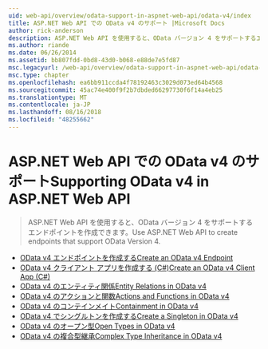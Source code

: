 ```yaml
---
uid: web-api/overview/odata-support-in-aspnet-web-api/odata-v4/index
title: ASP.NET Web API での OData v4 のサポート |Microsoft Docs
author: rick-anderson
description: ASP.NET Web API を使用すると、OData バージョン 4 をサポートするエンドポイントを作成できます。
ms.author: riande
ms.date: 06/26/2014
ms.assetid: bb807fdd-0bd8-43d0-b068-e88de7e5fd87
msc.legacyurl: /web-api/overview/odata-support-in-aspnet-web-api/odata-v4
msc.type: chapter
ms.openlocfilehash: ea6bb911ccda4f78192463c3029d073ed64b4568
ms.sourcegitcommit: 45ac74e400f9f2b7dbded66297730f6f14a4eb25
ms.translationtype: MT
ms.contentlocale: ja-JP
ms.lasthandoff: 08/16/2018
ms.locfileid: "48255662"
---
```

<a name="supporting-odata-v4-in-aspnet-web-api"></a><span data-ttu-id="7d1f8-103">ASP.NET Web API での OData v4 のサポート</span><span class="sxs-lookup"><span data-stu-id="7d1f8-103">Supporting OData v4 in ASP.NET Web API</span></span>
====================
> <span data-ttu-id="7d1f8-104">ASP.NET Web API を使用すると、OData バージョン 4 をサポートするエンドポイントを作成できます。</span><span class="sxs-lookup"><span data-stu-id="7d1f8-104">Use ASP.NET Web API to create endpoints that support OData Version 4.</span></span>


- [<span data-ttu-id="7d1f8-105">OData v4 エンドポイントを作成する</span><span class="sxs-lookup"><span data-stu-id="7d1f8-105">Create an OData v4 Endpoint</span></span>](create-an-odata-v4-endpoint.md)
- [<span data-ttu-id="7d1f8-106">OData v4 クライアント アプリを作成する (C#)</span><span class="sxs-lookup"><span data-stu-id="7d1f8-106">Create an OData v4 Client App (C#)</span></span>](create-an-odata-v4-client-app.md)
- [<span data-ttu-id="7d1f8-107">OData v4 のエンティティ関係</span><span class="sxs-lookup"><span data-stu-id="7d1f8-107">Entity Relations in OData v4</span></span>](entity-relations-in-odata-v4.md)
- [<span data-ttu-id="7d1f8-108">OData v4 のアクションと関数</span><span class="sxs-lookup"><span data-stu-id="7d1f8-108">Actions and Functions in OData v4</span></span>](odata-actions-and-functions.md)
- [<span data-ttu-id="7d1f8-109">OData v4 のコンテインメイト</span><span class="sxs-lookup"><span data-stu-id="7d1f8-109">Containment in OData v4</span></span>](odata-containment-in-web-api-22.md)
- [<span data-ttu-id="7d1f8-110">OData v4 でシングルトンを作成する</span><span class="sxs-lookup"><span data-stu-id="7d1f8-110">Create a Singleton in OData v4</span></span>](using-a-singleton-in-an-odata-endpoint-in-web-api-22.md)
- [<span data-ttu-id="7d1f8-111">OData v4 のオープン型</span><span class="sxs-lookup"><span data-stu-id="7d1f8-111">Open Types in OData v4</span></span>](use-open-types-in-odata-v4.md)
- [<span data-ttu-id="7d1f8-112">OData v4 の複合型継承</span><span class="sxs-lookup"><span data-stu-id="7d1f8-112">Complex Type Inheritance in OData v4</span></span>](complex-type-inheritance-in-odata-v4.md)
